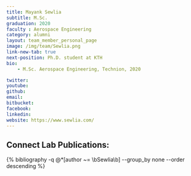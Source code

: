 ```yaml
---
title: Mayank Sewlia
subtitle: M.Sc. 
graduation: 2020
faculty : Aerospace Engineering
category: alumni
layout: team_member_personal_page
image: /img/team/Sewlia.png
link-new-tab: true
next-position: Ph.D. student at KTH
bio:
    - M.Sc. Aerospace Engineering, Technion, 2020

twitter: 
youtube: 
github: 
email: 
bitbucket: 
facebook: 
linkedin:
website: https://www.sewlia.com/
---
```


## Connect Lab Publications:

{% bibliography -q @*[author ~= \bSewlia\b] --group_by none --order descending %}